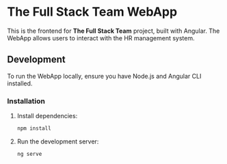 # The Full Stack Team WebApp

This is the frontend for **The Full Stack Team** project, built with Angular. The WebApp allows users to interact with the HR management system.

## Development

To run the WebApp locally, ensure you have Node.js and Angular CLI installed.

### Installation

1. Install dependencies:
   ```bash
   npm install

2. Run the development server:
   ```bash
   ng serve
